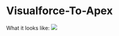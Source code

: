 # Visualforce-To-Apex

What it looks like: <img src="https://i.gyazo.com/131bdf86b3209d1be0aa0bc1a114a9a5.png"/>
